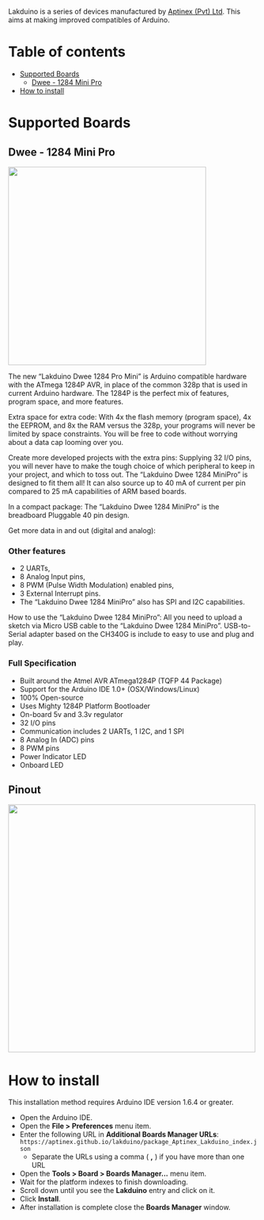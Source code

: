 Lakduino is a series of devices manufactured by [Aptinex (Pvt) Ltd](https://aptinex.com). This aims at making improved compatibles of Arduino.

# Table of contents
* [Supported Boards](#supported-boards)
  - [Dwee - 1284 Mini Pro](#dwee---1284-mini-pro)
* [How to install](#how-to-install)

# Supported Boards
## Dwee - 1284 Mini Pro 

<img src="https://user-images.githubusercontent.com/6365607/45154613-c2e9b480-b1f5-11e8-872f-5280fbeb1542.jpg" width="400"/>

The new “Lakduino Dwee 1284 Pro Mini” is Arduino compatible hardware with the ATmega 1284P AVR, in place of the common 328p that is used in current Arduino hardware. The 1284P is the perfect mix of features, program space, and more features.

Extra space for extra code: With 4x the flash memory (program space), 4x the EEPROM, and 8x the RAM versus the 328p, your programs will never be limited by space constraints. You will be free to code without worrying about a data cap looming over you.

Create more developed projects with the extra pins: Supplying 32 I/O pins, you will never have to make the tough choice of which peripheral to keep in your project, and which to toss out. The “Lakduino Dwee 1284 MiniPro” is designed to fit them all! It can also source up to 40 mA of current per pin compared to 25 mA capabilities of ARM based boards.

In a compact package:
The “Lakduino Dwee 1284 MiniPro” is the breadboard Pluggable 40 pin design.

Get more data in and out (digital and analog):

### Other features

- 2 UARTs,
- 8 Analog Input pins,
- 8 PWM (Pulse Width Modulation) enabled pins,
- 3 External Interrupt pins.
- The “Lakduino Dwee 1284 MiniPro” also has SPI and I2C capabilities.

How to use the “Lakduino Dwee 1284 MiniPro”:
All you need to upload a sketch via Micro USB cable to the “Lakduino Dwee 1284 MiniPro”. USB-to-Serial adapter based on the CH340G is include to easy to use and plug and play.

### Full Specification

- Built around the Atmel AVR ATmega1284P (TQFP 44 Package)
- Support for the Arduino IDE 1.0+ (OSX/Windows/Linux)
- 100% Open-source
- Uses Mighty 1284P Platform Bootloader
- On-board 5v and 3.3v regulator
- 32 I/O pins
- Communication includes 2 UARTs, 1 I2C, and 1 SPI
- 8 Analog In (ADC) pins
- 8 PWM pins
- Power Indicator LED
- Onboard LED

## Pinout
<img src="https://user-images.githubusercontent.com/6365607/45154427-350dc980-b1f5-11e8-8921-11acd38bdc23.jpg" width="500"/>



# How to install
This installation method requires Arduino IDE version 1.6.4 or greater.
* Open the Arduino IDE.
* Open the **File > Preferences** menu item.
* Enter the following URL in **Additional Boards Manager URLs**: `https://aptinex.github.io/lakduino/package_Aptinex_Lakduino_index.json`
  * Separate the URLs using a comma ( **,** ) if you have more than one URL
* Open the **Tools > Board > Boards Manager...** menu item.
* Wait for the platform indexes to finish downloading.
* Scroll down until you see the **Lakduino** entry and click on it.
* Click **Install**.
* After installation is complete close the **Boards Manager** window.


